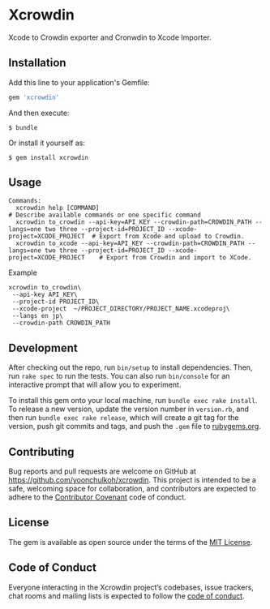 # Xcrowdin

Xcode to Crowdin exporter and Cronwdin to Xcode Importer.

## Installation

Add this line to your application's Gemfile:

```ruby
gem 'xcrowdin'
```

And then execute:

    $ bundle

Or install it yourself as:

    $ gem install xcrowdin

## Usage
```
Commands:
  xcrowdin help [COMMAND]                                                                                                                        # Describe available commands or one specific command
  xcrowdin to_crowdin --api-key=API_KEY --crowdin-path=CROWDIN_PATH --langs=one two three --project-id=PROJECT_ID --xcode-project=XCODE_PROJECT  # Export from Xcode and upload to Crowdin.
  xcrowdin to_xcode --api-key=API_KEY --crowdin-path=CROWDIN_PATH --langs=one two three --project-id=PROJECT_ID --xcode-project=XCODE_PROJECT    # Export from Crowdin and import to XCode.
```

Example
```
xcrowdin to_crowdin\
 --api-key API_KEY\
 --project-id PROJECT_ID\
 --xcode-project  ~/PROJECT_DIRECTORY/PROJECT_NAME.xcodeproj\
 --langs en jp\
 --crowdin-path CROWDIN_PATH
```

## Development

After checking out the repo, run `bin/setup` to install dependencies. Then, run `rake spec` to run the tests. You can also run `bin/console` for an interactive prompt that will allow you to experiment.

To install this gem onto your local machine, run `bundle exec rake install`. To release a new version, update the version number in `version.rb`, and then run `bundle exec rake release`, which will create a git tag for the version, push git commits and tags, and push the `.gem` file to [rubygems.org](https://rubygems.org).

## Contributing

Bug reports and pull requests are welcome on GitHub at https://github.com/yoonchulkoh/xcrowdin. This project is intended to be a safe, welcoming space for collaboration, and contributors are expected to adhere to the [Contributor Covenant](http://contributor-covenant.org) code of conduct.

## License

The gem is available as open source under the terms of the [MIT License](http://opensource.org/licenses/MIT).

## Code of Conduct

Everyone interacting in the Xcrowdin project’s codebases, issue trackers, chat rooms and mailing lists is expected to follow the [code of conduct](https://github.com/yoonchulkoh/xcrowdin/blob/master/CODE_OF_CONDUCT.md).
